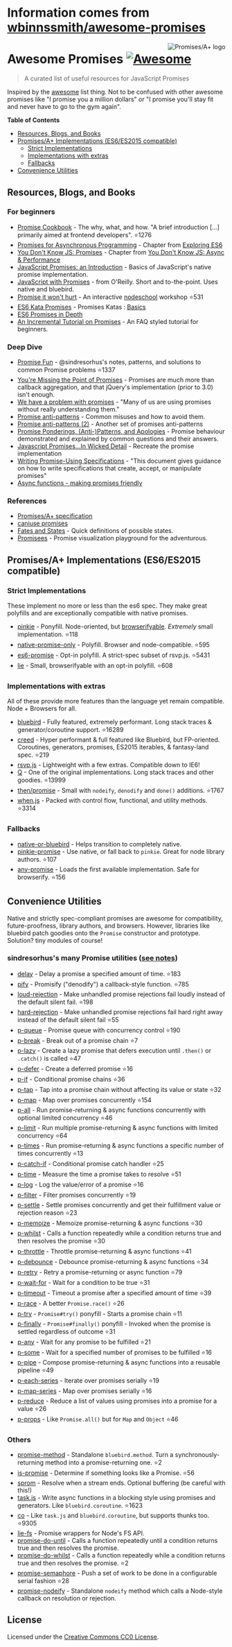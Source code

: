 # Information comes from [wbinnssmith/awesome-promises](https://github.com/wbinnssmith/awesome-promises)
<a href="https://promisesaplus.com/">
    <img src="https://promisesaplus.com/assets/logo-small.png" alt="Promises/A+ logo" align="right" />
</a>

# Awesome Promises [![Awesome](https://cdn.rawgit.com/sindresorhus/awesome/d7305f38d29fed78fa85652e3a63e154dd8e8829/media/badge.svg)](https://github.com/sindresorhus/awesome)

> A curated list of useful resources for JavaScript Promises

Inspired by the [awesome](https://github.com/sindresorhus/awesome) list thing. Not to be confused with other awesome promises like "I promise you a million dollars" or "I promise you'll stay fit and never have to go to the gym again".

**Table of Contents**

- [Resources, Blogs, and Books](#resources-blogs-and-books)
- [Promises/A+ Implementations (ES6/ES2015 compatible)](#promisesa-implementations-es6es2015-compatible)
  - [Strict Implementations](#strict-implementations)
  - [Implementations with extras](#implementations-with-extras)
  - [Fallbacks](#fallbacks)
- [Convenience Utilities](#convenience-utilities)

## Resources, Blogs, and Books

### For beginners
* [Promise Cookbook](https://github.com/mattdesl/promise-cookbook) - The why, what, and how. "A brief introduction [...] primarily aimed at frontend developers". :star:1276
* [Promises for Asynchronous Programming](http://exploringjs.com/es6/ch_promises.html) - Chapter from [Exploring ES6](http://exploringjs.com/)
* [You Don't Know JS: Promises](https://github.com/getify/You-Dont-Know-JS/blob/master/async%20&%20performance/ch3.md) - Chapter from [You Don't Know JS: Async & Performance](https://github.com/getify/You-Dont-Know-JS/tree/master/async%20%26%20performance)
* [JavaScript Promises: an Introduction](https://developers.google.com/web/fundamentals/getting-started/primers/promises) - Basics of JavaScript's native promise implementation.
* [JavaScript with Promises](http://shop.oreilly.com/product/0636920032151.do) - from O'Reilly. Short and to-the-point. Uses native and bluebird.
* [Promise it won't hurt](https://github.com/stevekane/promise-it-wont-hurt) - An interactive [nodeschool](https://nodeschool.io/) workshop :star:531
* [ES6 Kata Promises](http://es6katas.org/) - Promises Katas : [Basics](http://tddbin.com/#?kata=es6/language/promise/basics)
* [ES6 Promises in Depth](https://ponyfoo.com/articles/es6-promises-in-depth)
* [An Incremental Tutorial on Promises](http://www.sohamkamani.com/blog/2016/08/28/incremenal-tutorial-to-promises/) - An FAQ styled tutorial for beginners.

### Deep Dive
* [Promise Fun](https://github.com/sindresorhus/promise-fun) - @sindresorhus's notes, patterns, and solutions to common Promise problems :star:1337
* [You're Missing the Point of Promises](https://blog.domenic.me/youre-missing-the-point-of-promises/) - Promises are much more than callback aggregation, and that jQuery's implementation (prior to 3.0) isn't enough.
* [We have a problem with promises](https://pouchdb.com/2015/05/18/we-have-a-problem-with-promises.html) - "Many of us are using promises without really understanding them."
* [Promise anti-patterns](https://github.com/petkaantonov/bluebird/wiki/Promise-anti-patterns) - Common misuses and how to avoid them.
* [Promise anti-patterns (2)](http://taoofcode.net/promise-anti-patterns/) - Another set of promises anti-patterns
* [Promise Ponderings, (Anti-)Patterns, and Apologies](https://sdgluck.github.io/2015/08/24/promise-ponderings-patterns-apologies/) - Promise behaviour demonstrated and explained by common questions and their answers.
* [Javascript Promises...In Wicked Detail](http://www.mattgreer.org/articles/promises-in-wicked-detail/) - Recreate the promise implementation
* [Writing Promise-Using Specifications](https://www.w3.org/2001/tag/doc/promises-guide) - "This document gives guidance on how to write specifications that create, accept, or manipulate promises"
* [Async functions - making promises friendly](https://developers.google.com/web/fundamentals/getting-started/primers/async-functions)

### References
* [Promises/A+ specification](https://promisesaplus.com/)
* [caniuse promises](http://caniuse.com/#feat=promises)
* [Fates and States](https://github.com/domenic/promises-unwrapping/blob/master/docs/states-and-fates.md) - Quick definitions of possible states.
* [Promisees](https://bevacqua.github.io/promisees/) - Promise visualization playground for the adventurous.

## Promises/A+ Implementations (ES6/ES2015 compatible)

### Strict Implementations
These implement no more or less than the es6 spec. They make great polyfills and are exceptionally compatible with native promises.

* [pinkie](https://github.com/floatdrop/pinkie) - Ponyfill. Node-oriented, but [browserifyable](https://github.com/substack/node-browserify). *Extremely* small implementation. :star:118
* [native-promise-only](https://github.com/getify/native-promise-only) - Polyfill. Browser and node-compatible. :star:595
* [es6-promise](https://github.com/stefanpenner/es6-promise) - Opt-in polyfill. A strict-spec subset of rsvp.js. :star:5431
* [lie](https://github.com/calvinmetcalf/lie) - Small, browserifyable with an opt-in polyfill. :star:608

### Implementations with extras
All of these provide more features than the language yet remain compatible. Node + Browsers for all.

* [bluebird](https://github.com/petkaantonov/bluebird) - Fully featured, extremely performant. Long stack traces & generator/coroutine support. :star:16289
* [creed](https://github.com/briancavalier/creed) - Hyper performant & full featured like Bluebird, but FP-oriented. Coroutines, generators, promises, ES2015 iterables, & fantasy-land spec. :star:219
* [rsvp.js](https://github.com/tildeio/rsvp.js/) - Lightweight with a few extras. Compatible down to IE6!
* [Q](https://github.com/kriskowal/q) - One of the original implementations. Long stack traces and other goodies. :star:13999
* [then/promise](https://github.com/then/promise) - Small with `nodeify`, `denodify` and `done()` additions. :star:1767
* [when.js](https://github.com/cujojs/when) - Packed with control flow, functional, and utility methods. :star:3314


### Fallbacks
* [native-or-bluebird](https://www.npmjs.com/package/native-or-bluebird) - Helps transition to completely native.
* [pinkie-promise](https://github.com/floatdrop/pinkie-promise) - Use native, or fall back to `pinkie`. Great for node library authors. :star:107
* [any-promise](https://github.com/kevinbeaty/any-promise) - Loads the first available implementation. Safe for browserify. :star:156

## Convenience Utilities
Native and strictly spec-compliant promises are awesome for compatibility, future-proofness, library authors, and browsers. However, libraries like bluebird patch goodies onto the `Promise` constructor and prototype. Solution? tiny modules of course!

### sindresorhus's many Promise utilities ([see notes](https://github.com/sindresorhus/promise-fun))
* [delay](https://github.com/sindresorhus/delay) - Delay a promise a specified amount of time. :star:183
* [pify](https://github.com/sindresorhus/pify) - Promisify ("denodify") a callback-style function. :star:785
* [loud-rejection](https://github.com/sindresorhus/loud-rejection) - Make unhandled promise rejections fail loudly instead of the default silent fail. :star:198
* [hard-rejection](https://github.com/sindresorhus/hard-rejection) - Make unhandled promise rejections fail hard right away instead of the default silent fail :star:55
* [p-queue](https://github.com/sindresorhus/p-queue) - Promise queue with concurrency control :star:190
* [p-break](https://github.com/sindresorhus/p-break) - Break out of a promise chain :star:7
* [p-lazy](https://github.com/sindresorhus/p-lazy) - Create a lazy promise that defers execution until `.then()` or `.catch()` is called :star:47
* [p-defer](https://github.com/sindresorhus/p-defer) - Create a deferred promise :star:16
* [p-if](https://github.com/sindresorhus/p-if) - Conditional promise chains :star:36
* [p-tap](https://github.com/sindresorhus/p-tap) - Tap into a promise chain without affecting its value or state :star:32
* [p-map](https://github.com/sindresorhus/p-map) - Map over promises concurrently :star:154
* [p-all](https://github.com/sindresorhus/p-all) - Run promise-returning & async functions concurrently with optional limited concurrency :star:46
* [p-limit](https://github.com/sindresorhus/p-limit) - Run multiple promise-returning & async functions with limited concurrency :star:64
* [p-times](https://github.com/sindresorhus/p-times) - Run promise-returning & async functions a specific number of times concurrently :star:13
* [p-catch-if](https://github.com/sindresorhus/p-catch-if) - Conditional promise catch handler :star:25
* [p-time](https://github.com/sindresorhus/p-time) - Measure the time a promise takes to resolve :star:51
* [p-log](https://github.com/sindresorhus/p-log) - Log the value/error of a promise :star:16
* [p-filter](https://github.com/sindresorhus/p-filter) - Filter promises concurrently :star:19
* [p-settle](https://github.com/sindresorhus/p-settle) - Settle promises concurrently and get their fulfillment value or rejection reason :star:23
* [p-memoize](https://github.com/sindresorhus/p-memoize) - Memoize promise-returning & async functions :star:30
* [p-whilst](https://github.com/sindresorhus/p-whilst) - Calls a function repeatedly while a condition returns true and then resolves the promise :star:30
* [p-throttle](https://github.com/sindresorhus/p-throttle) - Throttle promise-returning & async functions :star:41
* [p-debounce](https://github.com/sindresorhus/p-debounce) - Debounce promise-returning & async functions :star:34
* [p-retry](https://github.com/sindresorhus/p-retry) - Retry a promise-returning or async function :star:79
* [p-wait-for](https://github.com/sindresorhus/p-wait-for) - Wait for a condition to be true :star:31
* [p-timeout](https://github.com/sindresorhus/p-timeout) - Timeout a promise after a specified amount of time :star:39
* [p-race](https://github.com/sindresorhus/p-race) - A better `Promise.race()` :star:26
* [p-try](https://github.com/sindresorhus/p-try) - `Promise#try()` ponyfill - Starts a promise chain :star:11
* [p-finally](https://github.com/sindresorhus/p-finally) - `Promise#finally()` ponyfill - Invoked when the promise is settled regardless of outcome :star:31
* [p-any](https://github.com/sindresorhus/p-any) - Wait for any promise to be fulfilled :star:21
* [p-some](https://github.com/sindresorhus/p-some) - Wait for a specified number of promises to be fulfilled :star:16
* [p-pipe](https://github.com/sindresorhus/p-pipe) - Compose promise-returning & async functions into a reusable pipeline :star:49
* [p-each-series](https://github.com/sindresorhus/p-each-series) - Iterate over promises serially :star:19
* [p-map-series](https://github.com/sindresorhus/p-map-series) - Map over promises serially :star:16
* [p-reduce](https://github.com/sindresorhus/p-reduce) - Reduce a list of values using promises into a promise for a value :star:26
* [p-props](https://github.com/sindresorhus/p-props) - Like `Promise.all()` but for `Map` and `Object` :star:46

### Others
* [promise-method](https://github.com/wbinnssmith/promise-method) - Standalone `bluebird.method`. Turn a synchronously-returning method into a promise-returning one. :star:2
* [is-promise](https://github.com/then/is-promise) - Determine if something looks like a Promise. :star:56
* [sprom](https://github.com/then/sprom) - Resolve when a stream ends. Optional buffering (be careful with this!)
* [task.js](https://github.com/mozilla/task.js) - Write async functions in a blocking style using promises and generators. Like `bluebird.coroutine`. :star:1623
* [co](https://github.com/tj/co) - Like `task.js` and `bluebird.coroutine`, but supports thunks too. :star:9305
* [lie-fs](https://www.npmjs.com/package/lie-fs) - Promise wrappers for Node's FS API.
* [promise-do-until](https://github.com/busterc/promise-do-until) - Calls a function repeatedly until a condition returns true and then resolves the promise.
* [promise-do-whilst](https://github.com/busterc/promise-do-whilst) - Calls a function repeatedly while a condition returns true and then resolves the promise. :star:2
* [promise-semaphore](https://github.com/samccone/promise-semaphore) - Push a set of work to be done in a configurable serial fashion :star:28
* [promise-nodeify](https://github.com/kevinoid/promise-nodeify) - Standalone `nodeify` method which calls a Node-style callback on resolution or rejection.

## License
Licensed under the [Creative Commons CC0 License](https://creativecommons.org/publicdomain/zero/1.0/).

